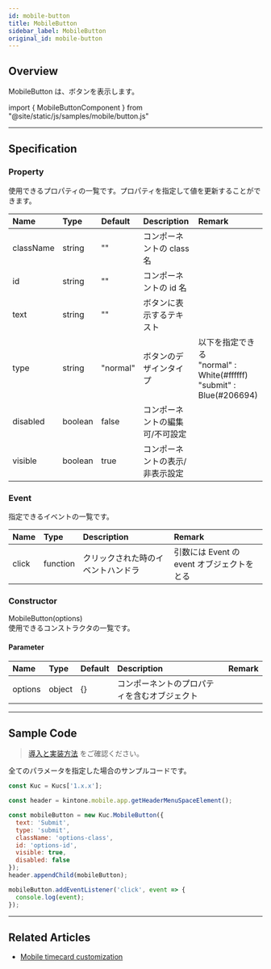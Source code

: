 ```yaml
---
id: mobile-button
title: MobileButton
sidebar_label: MobileButton
original_id: mobile-button
---
```


## Overview

MobileButton は、ボタンを表示します。

import { MobileButtonComponent } from "@site/static/js/samples/mobile/button.js"

<MobileButtonComponent />

---

## Specification

### Property

使用できるプロパティの一覧です。プロパティを指定して値を更新することができます。

| Name | Type | Default | Description | Remark |
| :--- | :--- | :--- | :--- | :--- |
| className | string | "" | コンポーネントの class 名 |  |
| id | string | "" | コンポーネントの id 名 |  |
| text | string | "" | ボタンに表示するテキスト ||
| type | string | "normal" | ボタンのデザインタイプ | 以下を指定できる<br/>"normal" : White(#ffffff)<br/>"submit" : Blue(#206694) |
| disabled | boolean | false | コンポーネントの編集可/不可設定 ||
| visible | boolean | true | コンポーネントの表示/非表示設定 ||

### Event

指定できるイベントの一覧です。

| Name | Type | Description | Remark |
| :--- | :--- | :--- | :--- |
| click | function | クリックされた時のイベントハンドラ | 引数には Event の event オブジェクトをとる |

### Constructor

MobileButton(options)<br/>
使用できるコンストラクタの一覧です。

#### Parameter

| Name | Type | Default | Description | Remark |
| :--- | :--- | :--- | :--- | :--- |
| options | object | {} | コンポーネントのプロパティを含むオブジェクト | |

---

## Sample Code

>[導入と実装方法](../../getting-started/quick-start.md#導入と実装方法) をご確認ください。

全てのパラメータを指定した場合のサンプルコードです。

```javascript
const Kuc = Kucs['1.x.x'];

const header = kintone.mobile.app.getHeaderMenuSpaceElement();

const mobileButton = new Kuc.MobileButton({
  text: 'Submit',
  type: 'submit',
  className: 'options-class',
  id: 'options-id',
  visible: true,
  disabled: false
});
header.appendChild(mobileButton);

mobileButton.addEventListener('click', event => {
  console.log(event);
});
```

---

## Related Articles

- [Mobile timecard customization](../../guides/mobile-timecard-customization.md)
